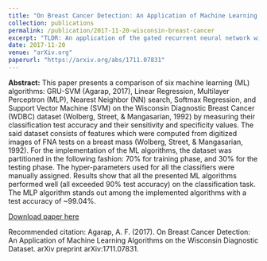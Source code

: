 ```yaml
---
title: "On Breast Cancer Detection: An Application of Machine Learning Algorithms on the Wisconsin Diagnostic Dataset"
collection: publications
permalink: /publication/2017-11-20-wisconsin-breast-cancer
excerpt: "TLDR: An application of the gated recurrent neural network with SVM (GRNN-SVM) on the WDBC dataset."
date: 2017-11-20
venue: "arXiv.org"
paperurl: "https://arxiv.org/abs/1711.07831"
---
```


**Abstract:** This paper presents a comparison of six machine learning (ML) algorithms: GRU-SVM (Agarap, 2017), Linear Regression, Multilayer Perceptron (MLP), Nearest Neighbor (NN) search, Softmax Regression, and Support Vector Machine (SVM) on the Wisconsin Diagnostic Breast Cancer (WDBC) dataset (Wolberg, Street, & Mangasarian, 1992) by measuring their classification test accuracy and their sensitivity and specificity values. The said dataset consists of features which were computed from digitized images of FNA tests on a breast mass (Wolberg, Street, & Mangasarian, 1992). For the implementation of the ML algorithms, the dataset was partitioned in the following fashion: 70% for training phase, and 30% for the testing phase. The hyper-parameters used for all the classifiers were manually assigned. Results show that all the presented ML algorithms performed well (all exceeded 90% test accuracy) on the classification task. The MLP algorithm stands out among the implemented algorithms with a test accuracy of ~99.04%.


[Download paper here](https://arxiv.org/pdf/1711.07831.pdf)


Recommended citation: Agarap, A. F. (2017). On Breast Cancer Detection: An Application of Machine Learning Algorithms on the Wisconsin Diagnostic Dataset. arXiv preprint arXiv:1711.07831. 
